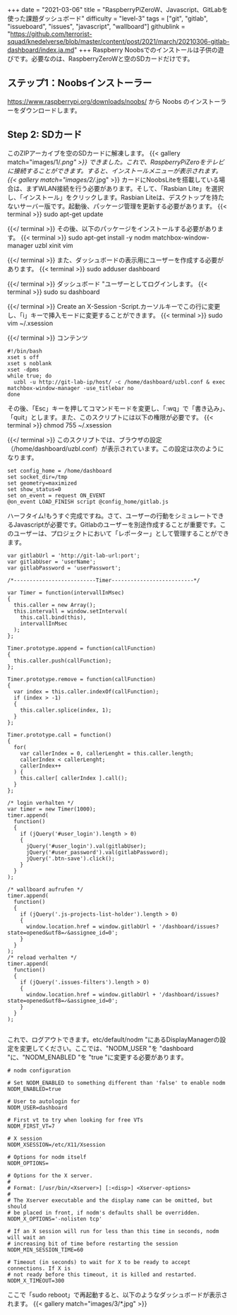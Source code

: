 +++
date = "2021-03-06"
title = "RaspberryPiZeroW、Javascript、GitLabを使った課題ダッシュボード"
difficulty = "level-3"
tags = ["git", "gitlab", "issueboard", "issues", "javascript", "wallboard"]
githublink = "https://github.com/terrorist-squad/knedelverse/blob/master/content/post/2021/march/20210306-gitlab-dashboard/index.ja.md"
+++
Raspberry Noobsでのインストールは子供の遊びです。必要なのは、RaspberryZeroWと空のSDカードだけです。
## ステップ1：Noobsインストーラー
https://www.raspberrypi.org/downloads/noobs/ から Noobs のインストーラーをダウンロードします。
## Step 2: SDカード
このZIPアーカイブを空のSDカードに解凍します。
{{< gallery match="images/1/*.png" >}}
できました。これで、RaspberryPiZeroをテレビに接続することができます。すると、インストールメニューが表示されます。
{{< gallery match="images/2/*.jpg" >}}
カードにNoobsLiteを搭載している場合は、まずWLAN接続を行う必要があります。そして、「Rasbian Lite」を選択し、「インストール」をクリックします。Rasbian Liteは、デスクトップを持たないサーバー版です。起動後、パッケージ管理を更新する必要があります。
{{< terminal >}}
sudo apt-get update

{{</ terminal >}}
その後、以下のパッケージをインストールする必要があります。
{{< terminal >}}
sudo apt-get install -y nodm matchbox-window-manager uzbl xinit vim

{{</ terminal >}}
また、ダッシュボードの表示用にユーザーを作成する必要があります。
{{< terminal >}}
sudo adduser dashboard

{{</ terminal >}}
ダッシュボード "ユーザーとしてログインします。
{{< terminal >}}
sudo su dashboard

{{</ terminal >}}
Create an X-Session -Script.カーソルキーでこの行に変更し、「i」キーで挿入モードに変更することができます。
{{< terminal >}}
sudo vim ~/.xsession

{{</ terminal >}}
コンテンツ
```
#!/bin/bash 
xset s off 
xset s noblank 
xset -dpms 
while true; do 
  uzbl -u http://git-lab-ip/host/ -c /home/dashboard/uzbl.conf & exec matchbox-window-manager -use_titlebar no
done

```
その後、「Esc」キーを押してコマンドモードを変更し、「:wq」で「書き込み」、「quit」とします。また、このスクリプトには以下の権限が必要です。
{{< terminal >}}
chmod 755 ~/.xsession

{{</ terminal >}}
このスクリプトでは、ブラウザの設定（/home/dashboard/uzbl.conf）が表示されています。この設定は次のようになります。
```
set config_home = /home/dashboard 
set socket_dir=/tmp 
set geometry=maximized 
set show_status=0 
set on_event = request ON_EVENT 
@on_event LOAD_FINISH script @config_home/gitlab.js

```
ハーフタイム!もうすぐ完成ですね。さて、ユーザーの行動をシミュレートできるJavascriptが必要です。Gitlabのユーザーを別途作成することが重要です。このユーザーは、プロジェクトにおいて「レポーター」として管理することができます。
```
var gitlabUrl = 'http://git-lab-url:port';
var gitlabUser = 'userName';
var gitlabPassword = 'userPasswort';

/*--------------------------Timer--------------------------*/

var Timer = function(intervallInMsec)
{
  this.caller = new Array();
  this.intervall = window.setInterval(
    this.call.bind(this),
    intervallInMsec
  );
};

Timer.prototype.append = function(callFunction)
{
  this.caller.push(callFunction);
};

Timer.prototype.remove = function(callFunction)
{
  var index = this.caller.indexOf(callFunction);
  if (index > -1) 
  {
    this.caller.splice(index, 1);
  }
};

Timer.prototype.call = function()
{
  for(
    var callerIndex = 0, callerLenght = this.caller.length;
    callerIndex < callerLenght;
    callerIndex++
  ) {
    this.caller[ callerIndex ].call();
  }
};

/* login verhalten */
var timer = new Timer(1000);
timer.append(
  function()
  {
    if (jQuery('#user_login').length > 0)
    {
      jQuery('#user_login').val(gitlabUser);
      jQuery('#user_password').val(gitlabPassword);
      jQuery('.btn-save').click();
    }
  }
);

/* wallboard aufrufen */
timer.append(
  function()
  {
    if (jQuery('.js-projects-list-holder').length > 0)
    {
      window.location.href = window.gitlabUrl + '/dashboard/issues?state=opened&utf8=✓&assignee_id=0';
    }
  }
);
/* reload verhalten */
timer.append(
  function()
  {
    if (jQuery('.issues-filters').length > 0)
    {
      window.location.href = window.gitlabUrl + '/dashboard/issues?state=opened&utf8=✓&assignee_id=0';
    }
  }
);


```
これで、ログアウトできます。etc/default/nodm "にあるDisplayManagerの設定を変更してください。ここでは、"NODM_USER "を "dashboard "に、"NODM_ENABLED "を "true "に変更する必要があります。
```
# nodm configuration

# Set NODM_ENABLED to something different than 'false' to enable nodm
NODM_ENABLED=true

# User to autologin for
NODM_USER=dashboard

# First vt to try when looking for free VTs
NODM_FIRST_VT=7

# X session
NODM_XSESSION=/etc/X11/Xsession

# Options for nodm itself
NODM_OPTIONS=

# Options for the X server.
#
# Format: [/usr/bin/<Xserver>] [:<disp>] <Xserver-options>
#
# The Xserver executable and the display name can be omitted, but should
# be placed in front, if nodm's defaults shall be overridden.
NODM_X_OPTIONS='-nolisten tcp'

# If an X session will run for less than this time in seconds, nodm will wait an
# increasing bit of time before restarting the session
NODM_MIN_SESSION_TIME=60

# Timeout (in seconds) to wait for X to be ready to accept connections. If X is
# not ready before this timeout, it is killed and restarted.
NODM_X_TIMEOUT=300

```
ここで「sudo reboot」で再起動すると、以下のようなダッシュボードが表示されます。
{{< gallery match="images/3/*.jpg" >}}